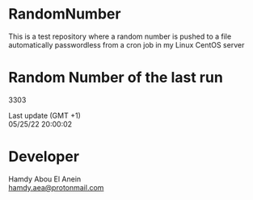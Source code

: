 # RandomNumber    
This is a test repository where a random number is pushed to a file automatically passwordless from a cron job in my Linux CentOS server    
# Random Number of the last run   
3303
      
Last update (GMT +1)    
05/25/22 20:00:02
# Developer    
Hamdy Abou El Anein   
hamdy.aea@protonmail.com
